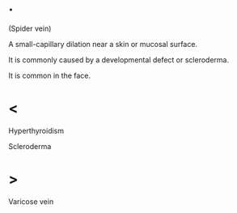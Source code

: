 # .

(Spider vein)

A small-capillary dilation near a skin or mucosal surface.

It is commonly caused by a developmental defect or scleroderma.

It is common in the face.

# <

Hyperthyroidism

Scleroderma

# >

Varicose vein
